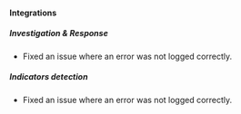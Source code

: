 
#### Integrations

##### Investigation & Response

- Fixed an issue where an error was not logged correctly.

##### Indicators detection

- Fixed an issue where an error was not logged correctly.

